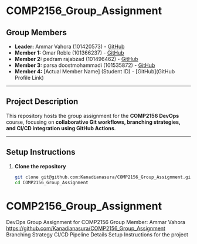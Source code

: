 # COMP2156_Group_Assignment

## Group Members

- **Leader:** Ammar Vahora (101420573) - [GitHub](https://github.com/Kanadianasura)
- **Member 1:** Omar Roble (101366237) - [GitHub](https://github.com/Omar-Roble)
- **Member 2:** pedram rajabzad (101496462) - [GitHub](https://github.com/pedramrajabzad)
- **Member 3:** parsa doostmohammadi (101535872) - [GitHub](https://github.com/prsadmii)
- **Member 4:** [Actual Member Name] (Student ID) - [GitHub](GitHub Profile Link)

---

## **Project Description**
This repository hosts the group assignment for the **COMP2156 DevOps** course, focusing on **collaborative Git workflows, branching strategies, and CI/CD integration using GitHub Actions**.

---

## **Setup Instructions**
1. **Clone the repository**
   ```bash
   git clone git@github.com:Kanadianasura/COMP2156_Group_Assignment.git
   cd COMP2156_Group_Assignment

# COMP2156_Group_Assignment
DevOps Group Assignment for COMP2156
Group Member: Ammar Vahora https://github.com/Kanadianasura/COMP2156_Group_Assignment
Branching Strategy
CI/CD Pipeline Details
Setup Instructions for the project
